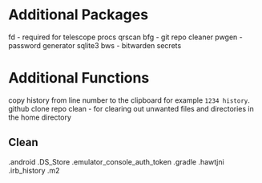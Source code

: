 # Additional Packages

fd - required for telescope
procs
qrscan
bfg - git repo cleaner
pwgen - password generator
sqlite3
bws - bitwarden secrets

# Additional Functions

copy history from line number to the clipboard for example `1234 history`.
github clone repo
clean - for clearing out unwanted files and directories in the home directory

## Clean

.android
.DS_Store
.emulator_console_auth_token
.gradle
.hawtjni
.irb_history
.m2

